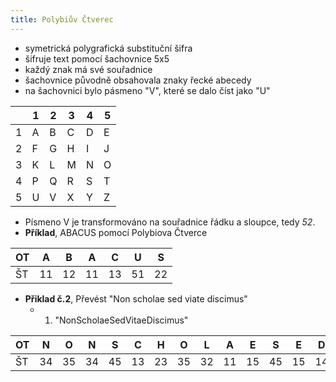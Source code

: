```yaml
---
title: Polybiův Čtverec
---
```

- symetrická polygrafická substituční šifra
- šifruje text pomocí šachovnice 5x5
- každý znak má své souřadnice
- šachovnice původně obsahovala znaky řecké abecedy
- na šachovnici bylo pásmeno "V", které se dalo číst jako "U"

|     | 1   | 2   | 3   | 4   | 5   |
| --- | --- | --- | --- | --- | --- |
| 1   | A   | B   | C   | D   | E   |
| 2   | F   | G   | H   | I   | J   |
| 3   | K   | L   | M   | N   | O   |
| 4   | P   | Q   | R   | S   | T   |
| 5   | U   | V   | X   | Y   | Z   |

- Písmeno V je transformováno na souřadnice řádku a sloupce, tedy *52*.
- **Příklad**, ABACUS pomocí Polybiova Čtverce

| OT  | A   | B   | A   | C   | U   | S   |
| --- | --- | --- | --- | --- | --- | --- |
| ŠT  | 11  | 12  | 11  | 13  | 51  | 22  |

- **Přiklad č.2**, Převést "Non scholae sed viate discimus"
	- 1. "NonScholaeSedVitaeDiscimus"

| OT  | N   | O   | N   | S   | C   | H   | O   | L   | A   | E   | S   | E   | D   | V   | I   | T   | A   | E   | D   | I   | S   | C   | I   | M   | U   | S   |
| --- | --- | --- | --- | --- | --- | --- | --- | --- | --- | --- | --- | --- | --- | --- | --- | --- | --- | --- | --- | --- | --- | --- | --- | --- | --- | --- |
| ŠT  | 34  | 35  | 34  | 45  | 13  | 23  | 35  | 32  | 11  | 15  | 45  | 15  | 14  | 52  | 24  | 45  | 11  | 15  | 14  | 24  | 45  | 13  | 24  | 33  | 51  | 45  |
